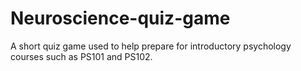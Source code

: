 # Neuroscience-quiz-game
A short quiz game used to help prepare for introductory psychology courses such as PS101 and PS102.
